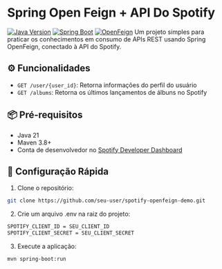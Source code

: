 # Spring Open Feign + API Do Spotify

[![Java Version](https://img.shields.io/badge/Java-21+-blue)](https://adoptium.net/)
[![Spring Boot](https://img.shields.io/badge/Spring%20Boot-3.4.2-brightgreen)](https://spring.io/projects/spring-boot)
[![OpenFeign](https://img.shields.io/badge/OpenFeign-12.1-orange.svg)](https://github.com/OpenFeign/feign)
Um projeto simples para praticar os conhecimentos em consumo de APIs REST usando Spring OpenFeign, conectado à API do Spotify.


## ⚙️ Funcionalidades

- `GET /user/{user_id}`: Retorna informações do perfil do usuário
- `GET /albums`: Retorna os últimos lançamentos de álbuns no Spotify

## 📦 Pré-requisitos

- Java 21 
- Maven 3.8+
- Conta de desenvolvedor no [Spotify Developer Dashboard](https://developer.spotify.com/dashboard)
## 🚀 Configuração Rápida

1. Clone o repositório:
```bash
git clone https://github.com/seu-user/spotify-openfeign-demo.git
```
2. Crie um arquivo .env na raiz do projeto:
```bash
SPOTIFY_CLIENT_ID = SEU_CLIENT_ID
SPOTIFY_CLIENT_SECRET = SEU_CLIENT_SECRET
```
3. Execute a aplicação:
```bash
mvn spring-boot:run
```
